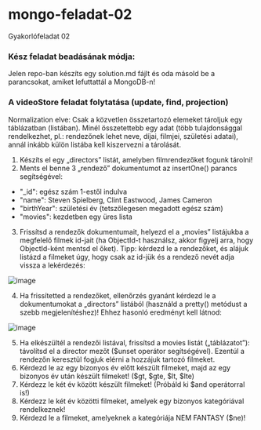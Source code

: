 # mongo-feladat-02
Gyakorlófeladat 02

### Kész feladat beadásának módja:   

Jelen repo-ban készíts egy solution.md fájlt és oda másold be a parancsokat, amiket lefuttattál a MongoDB-n!   

### A videoStore feladat folytatása (update, find, projection)   

Normalization elve: Csak a közvetlen összetartozó elemeket tároljuk egy táblázatban (listában). Minél összetettebb egy adat (több tulajdonsággal rendelkezhet, pl.: rendezőnek lehet neve, díjai, filmjei, születési adatai), annál inkább külön listába kell kiszervezni a tárolását.   

1. Készíts el egy „directors” listát, amelyben filmrendezőket fogunk tárolni!   
2. Ments el benne 3 „rendező” dokumentumot az insertOne() parancs segítségével:   
  - "_id": egész szám 1-estől indulva   
  - "name": Steven Spielberg, Clint Eastwood, James Cameron   
  - "birthYear": születési év (tetszőlegesen megadott egész szám)   
  - "movies": kezdetben egy üres lista   

3. Frissítsd a rendezők dokumentumait, helyezd el a „movies” listájukba a megfelelő filmek id-jait (ha ObjectId-t használsz, akkor figyelj arra, hogy ObjectId-ként mentsd el őket). Tipp: kérdezd le a rendezőket, és alájuk listázd a filmeket úgy, hogy csak az id-jük és a rendező nevét adja vissza a lekérdezés:

![image](https://user-images.githubusercontent.com/31008444/166235703-79e12434-6b93-4e7d-8e89-04abf4b38e5d.png)   

4. Ha frissítetted a rendezőket, ellenőrzés gyanánt kérdezd le a dokumentumokat a „directors” listából (használd a pretty() metódust a szebb megjelenítéshez)! Ehhez hasonló eredményt kell látnod:

![image](https://user-images.githubusercontent.com/31008444/166235820-8e2d7726-5092-4272-b9fb-b85db2e17ab2.png)   

5. Ha elkészültél a rendezői listával, frissítsd a movies listát („táblázatot”): távolítsd el a director mezőt ($unset operátor segítségével). Ezentúl a rendezőn keresztül fogjuk elérni a hozzájuk tartozó filmeket.
6. Kérdezd le az egy bizonyos év előtt készült filmeket, majd az egy bizonyos év után készült filmeket! ($gt, $gte, $lt, $lte)
7. Kérdezz le két év között készült filmeket! (Próbáld ki $and operátorral is!)
8. Kérdezz le két év közötti filmeket, amelyek egy bizonyos kategóriával rendelkeznek!
9. Kérdezd le a filmeket, amelyeknek a kategóriája NEM FANTASY ($ne)!
